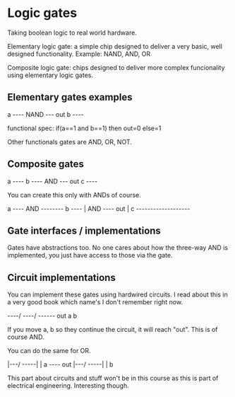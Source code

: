 Logic gates
===========

Taking boolean logic to real world hardware.  

Elementary logic gate: a simple chip designed to deliver a very basic, well designed functionality. Example: NAND, AND, OR

Composite logic gate: chips designed to deliver more complex funcionality using elementary logic gates.

Elementary gates  examples
----------------

a ----
        NAND --- out
b ----

functional spec: if(a==1 and b==1) then out=0 else=1

Other functionals gates are AND, OR, NOT.

Composite gates
-----------------

a ---- 
b ---- AND --- out
c ----

You can create this only with ANDs of course.

a ----
        AND --------
b ----              |
                   AND ---- out
                    |
c -------------------

Gate interfaces / implementations
----------------
Gates have abstractions too. No one cares about how the three-way AND is implemented, you just have access to those via the gate.

Circuit implementations
----------------

You can implement these gates using hardwired circuits. I read about this in a very good book which name's I don't remember right now.

----/ ----/ ------ out
     a     b

If you move a, b so they continue the circuit, it will reach "out". This is of course AND.

You can do the same for OR.

|---/ -----|
|   a       ---- out
|---/ -----|
|   b


This part about circuits and stuff won't be in this course as this is part of electrical engineering. Interesting though.

